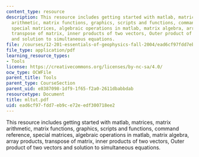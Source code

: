 ```yaml
---
content_type: resource
description: This resource includes getting started with matlab, matrices, matrix
  arithmetic, matrix functions, graphics, scripts and functions, command reference,
  special matrices, algebraic operations in matlab, matrix algebra, array products,
  transpose of matrix, inner products of two vectors, Outer product of two vectors
  and solution to simultaneous equations.
file: /courses/12-201-essentials-of-geophysics-fall-2004/ead6cf97fdd7eb9ce72eedf300718ee2_mltut.pdf
file_type: application/pdf
learning_resource_types:
- Tools
license: https://creativecommons.org/licenses/by-nc-sa/4.0/
ocw_type: OCWFile
parent_title: Tools
parent_type: CourseSection
parent_uid: e8387098-1df9-1f65-f2a0-2611dbabbdab
resourcetype: Document
title: mltut.pdf
uid: ead6cf97-fdd7-eb9c-e72e-edf300718ee2
---
```

This resource includes getting started with matlab, matrices, matrix arithmetic, matrix functions, graphics, scripts and functions, command reference, special matrices, algebraic operations in matlab, matrix algebra, array products, transpose of matrix, inner products of two vectors, Outer product of two vectors and solution to simultaneous equations.